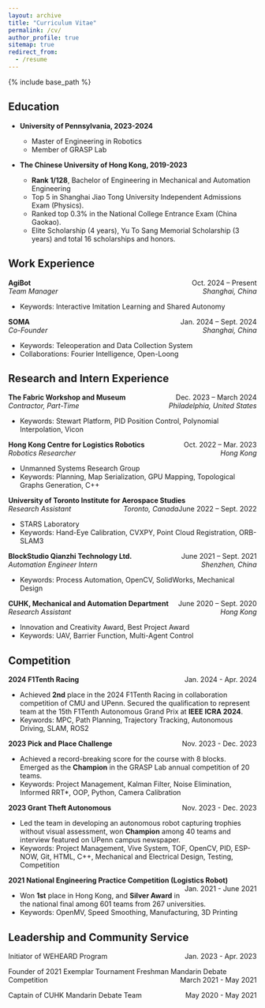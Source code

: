 ```yaml
---
layout: archive
title: "Curriculum Vitae"
permalink: /cv/
author_profile: true
sitemap: true
redirect_from:
  - /resume
---
```


{% include base_path %}

## Education

- **University of Pennsylvania, 2023-2024**

  - Master of Engineering in Robotics
  - Member of GRASP Lab
    <br />

- **The Chinese University of Hong Kong, 2019-2023**

  - **Rank 1/128**, Bachelor of Engineering in Mechanical and Automation Engineering
  - Top 5 in Shanghai Jiao Tong University Independent Admissions Exam (Physics).
  - Ranked top 0.3% in the National College Entrance Exam (China Gaokao).
  - Elite Scholarship (4 years), Yu To Sang Memorial Scholarship (3 years) and total 16 scholarships and honors.
    <br />

## Work Experience

**AgiBot**
<span style="float:right;">Oct. 2024 – Present</span>  
_Team Manager_
<span style="float:right;">_Shanghai, China_</span>

- Keywords: Interactive Imitation Learning and Shared Autonomy

**SOMA**
<span style="float:right;">Jan. 2024 – Sept. 2024</span>  
_Co-Founder_
<span style="float:right;">_Shanghai, China_</span>

- Keywords: Teleoperation and Data Collection System
- Collaborations: Fourier Intelligence, Open-Loong

## Research and Intern Experience

**The Fabric Workshop and Museum**
<span style="float:right;">Dec. 2023 – March 2024</span>  
_Contractor, Part-Time_
<span style="float:right;">_Philadelphia, United States_</span>

- Keywords: Stewart Platform, PID Position Control, Polynomial Interpolation, Vicon

**Hong Kong Centre for Logistics Robotics**
<span style="float:right;">Oct. 2022 – Mar. 2023</span>  
_Robotics Researcher_
<span style="float:right;">_Hong Kong_</span>

- Unmanned Systems Research Group
- Keywords: Planning, Map Serialization, GPU Mapping, Topological Graphs Generation, C++

**University of Toronto Institute for Aerospace Studies**
<span style="float:right;">June 2022 – Sept. 2022</span>  
_Research Assistant_
<span style="float:right;">_Toronto, Canada_</span>

- STARS Laboratory
- Keywords: Hand-Eye Calibration, CVXPY, Point Cloud Registration, ORB-SLAM3

**BlockStudio Qianzhi Technology Ltd.**
<span style="float:right;">June 2021 – Sept. 2021</span>  
_Automation Engineer Intern_
<span style="float:right;">_Shenzhen, China_</span>

- Keywords: Process Automation, OpenCV, SolidWorks, Mechanical Design

**CUHK, Mechanical and Automation Department**
<span style="float:right;">June 2020 – Sept. 2020</span>  
_Research Assistant_
<span style="float:right;">_Hong Kong_</span>

- Innovation and Creativity Award, Best Project Award
- Keywords: UAV, Barrier Function, Multi-Agent Control

## Competition

**2024 F1Tenth Racing**
<span style="float:right;">Jan. 2024 - Apr. 2024</span>

- Achieved **2nd** place in the 2024 F1Tenth Racing in collaboration competition of CMU and UPenn. Secured the qualification to represent team at the 15th F1Tenth Autonomous Grand Prix at **IEEE ICRA 2024**.
- Keywords: MPC, Path Planning, Trajectory Tracking, Autonomous Driving, SLAM, ROS2

**2023 Pick and Place Challenge**
<span style="float:right;">Nov. 2023 - Dec. 2023</span>

- Achieved a record-breaking score for the course with 8 blocks. Emerged as the **Champion** in the GRASP Lab annual competition of 20 teams.
- Keywords: Project Management, Kalman Filter, Noise Elimination, Informed RRT\*, OOP, Python, Camera Calibration

**2023 Grant Theft Autonomous**
<span style="float:right;">Nov. 2023 - Dec. 2023</span>

- Led the team in developing an autonomous robot capturing trophies without visual assessment, won **Champion** among 40 teams and interview featured on UPenn campus newspaper.
- Keywords: Project Management, Vive System, TOF, OpenCV, PID, ESP-NOW, Git, HTML, C++, Mechanical and Electrical Design, Testing, Competition

**2021 National Engineering Practice Competition (Logistics Robot)**
<span style="float:right;">Jan. 2021 - June 2021</span>

- Won **1st** place in Hong Kong, and **Silver Award** in the national final among 601 teams from 267 universities.
- Keywords: OpenMV, Speed Smoothing, Manufacturing, 3D Printing

## Leadership and Community Service

Initiator of WEHEARD Program
<span style="float:right;">Jan. 2023 - Apr. 2023</span>

Founder of 2021 Exemplar Tournament Freshman Mandarin Debate Competition
<span style="float:right;">March 2021 - May 2021</span>

Captain of CUHK Mandarin Debate Team
<span style="float:right;">May 2020 - May 2021</span>
